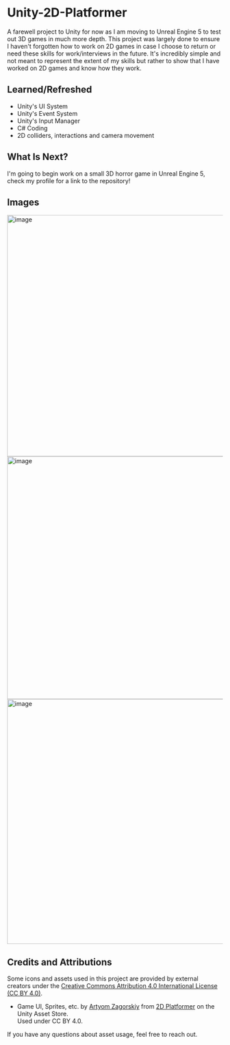 # Unity-2D-Platformer
A farewell project to Unity for now as I am moving to Unreal Engine 5 to test out 3D games in much more depth. This project was largely done to ensure I haven't forgotten how to work on 2D games in case I choose to return or need these skills for work/interviews in the future. It's incredibly simple and not meant to represent the extent of my skills but rather to show that I have worked on 2D games and know how they work.

## Learned/Refreshed
* Unity's UI System
* Unity's Event System
* Unity's Input Manager
* C# Coding
* 2D colliders, interactions and camera movement

## What Is Next?
I'm going to begin work on a small 3D horror game in Unreal Engine 5, check my profile for a link to the repository!

## Images
<img width="1006" height="563" alt="image" src="https://github.com/user-attachments/assets/834d3658-3fa9-4c06-b814-9c76edd84dbb" />
<img width="1005" height="566" alt="image" src="https://github.com/user-attachments/assets/b8f25f30-7b74-43ce-8e43-e857f78bacc8" />
<img width="1003" height="571" alt="image" src="https://github.com/user-attachments/assets/7b7c067e-00e9-41e6-936e-58e88db55313" />

## Credits and Attributions

Some icons and assets used in this project are provided by external creators under the [Creative Commons Attribution 4.0 International License (CC BY 4.0)](https://creativecommons.org/licenses/by/4.0/).

- Game UI, Sprites, etc. by [Artyom Zagorskiy](https://assetstore.unity.com/publishers/50591) from [2D Platformer](https://assetstore.unity.com/packages/tools/game-toolkits/2d-platformer-229878) on the Unity Asset Store.
  <br>Used under CC BY 4.0.

If you have any questions about asset usage, feel free to reach out.
